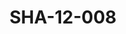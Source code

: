---
pid: SHA-12-008
title: SHA-12-008
language: en
collection: Sharhabil Ahmed
original_label: 
rights: Sharhabil Ahmed
location_of_original: Sharhabil Ahmed
photographer_or_studio: 
scanned_from: photograph 8.7 by 12.6
_date: '1984'
location: Libya
description: 'Sharhabil Ahmed and Jaylan al Wathiq '
additional_notes: 
permission_display: 'yes'
on_server: 'no'
on_website: 'no'
permalink: "/archive/en/sha-12-008.html"
layout: photo-page
---